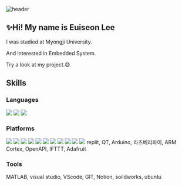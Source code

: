 ![header](https://capsule-render.vercel.app/api?type=waving&color=0:BC0000,100:000000&text=wellcome&fontAlign=20&fontAlignY=33&height=140&fontColor=663333&fontSize=70)
## ✨Hi! My name is Euiseon Lee
I was studied at Myongji University.

And interested in Embedded System.

Try a look at my project.😄

## Skills

### Languages
<img src="https://img.shields.io/badge/C-A8B9CC?style=flat-square&logo=C&logoColor=white"/></a> 
<img src="https://img.shields.io/badge/C++-00599C?style=flat-square&logo=C%2B%2B&logoColor=white"/></a> 
<img src="https://img.shields.io/badge/Python-3776AB?style=flat-square&logo=Python&logoColor=white"/></a> 
### Platforms
<img src="https://img.shields.io/badge/OpenCV-5C3EE8?style=flat-square&logo=Opencv"/></a> 
<img src="https://img.shields.io/badge/OpenGL-5586A4?style=flat-square&logo=Opengl&logoColor=white"/></a> 
<img src="https://img.shields.io/badge/Linux-FCC624?style=flat-square&logo=Linux&logoColor=black"/></a> 
<img src="https://img.shields.io/badge/Solidworks-2C4F7C?style=flat-square&logo=Solidworks&logoColor=white"/></a> 
<img src="https://img.shields.io/badge/Replit-2C4F7C?style=flat-square&logo=Replit&logoColor=white"/></a> 
<img src="https://img.shields.io/badge/Qt-2C4F7C?style=flat-square&logo=Qt&logoColor=white"/></a> 
<img src="https://img.shields.io/badge/Arduino-2C4F7C?style=flat-square&logo=Arduino&logoColor=white"/></a> 
<img src="https://img.shields.io/badge/Raspberry Pi-2C4F7C?style=flat-square&logo=Raspberry Pi&logoColor=white"/></a> 
<img src="https://img.shields.io/badge/ARM Cortex-2C4F7C?style=flat-square&logo=Arm&logoColor=white"/></a> 
<img src="https://img.shields.io/badge/IFTTT-2C4F7C?style=flat-square&logo=IFTTT&logoColor=white"/></a> 
<img src="https://img.shields.io/badge/Adafruit-2C4F7C?style=flat-square&logo=Adafruit&logoColor=white"/></a> 
replit, QT, Arduino, 라즈베리파이, ARM Cortex, OpenAPI, IFTTT, Adafruit
### Tools
MATLAB, visual studio, VScode, GIT, Notion, soildworks, ubuntu
<!--
**EuiSeonLEE/EuiSeonLEE** is a ✨ _special_ ✨ repository because its `README.md` (this file) appears on your GitHub profile.

Here are some ideas to get you started:

- 🔭 I’m currently working on ...
- 🌱 I’m currently learning ...
- 👯 I’m looking to collaborate on ...
- 🤔 I’m looking for help with ...
- 💬 Ask me about ...
- 📫 How to reach me: ...
- 😄 Pronouns: ...
- ⚡ Fun fact: ...
-->
